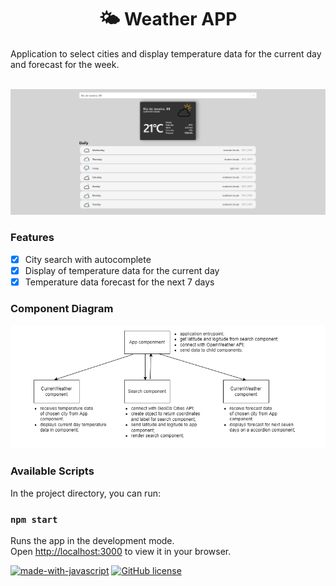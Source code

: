 <h1 align="center">🌤 Weather APP</a></h1>
Application to select cities and display temperature data for the current day and forecast for the week. 
<br /><br /> 

![application screen](https://raw.githubusercontent.com/dropecosta/weather-application/master/src/assets/screen.png)


### Features

- [x] City ​​search with autocomplete
- [x] Display of temperature data for the current day
- [x] Temperature data forecast for the next 7 days

### Component  Diagram

![component diagram](https://raw.githubusercontent.com/dropecosta/weather-application/master/src/assets/diagram.png)

### Available Scripts

In the project directory, you can run:

### `npm start`

Runs the app in the development mode.\
Open [http://localhost:3000](http://localhost:3000) to view it in your browser.
<br />

[![made-with-javascript](https://img.shields.io/badge/Made%20with-JavaScript-1f425f.svg)](https://www.javascript.com)
[![GitHub license](https://img.shields.io/github/license/Naereen/StrapDown.js.svg)](https://github.com/Naereen/StrapDown.js/blob/master/LICENSE)

